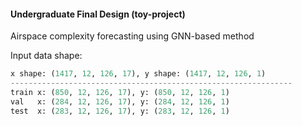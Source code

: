 #### Undergraduate Final Design (toy-project)
Airspace complexity forecasting using GNN-based method

Input data shape:
```python
x shape: (1417, 12, 126, 17), y shape: (1417, 12, 126, 1)
---------------------------------------------------------------
train x: (850, 12, 126, 17), y: (850, 12, 126, 1)
val   x: (284, 12, 126, 17), y: (284, 12, 126, 1)
test  x: (283, 12, 126, 17), y: (283, 12, 126, 1)
```

